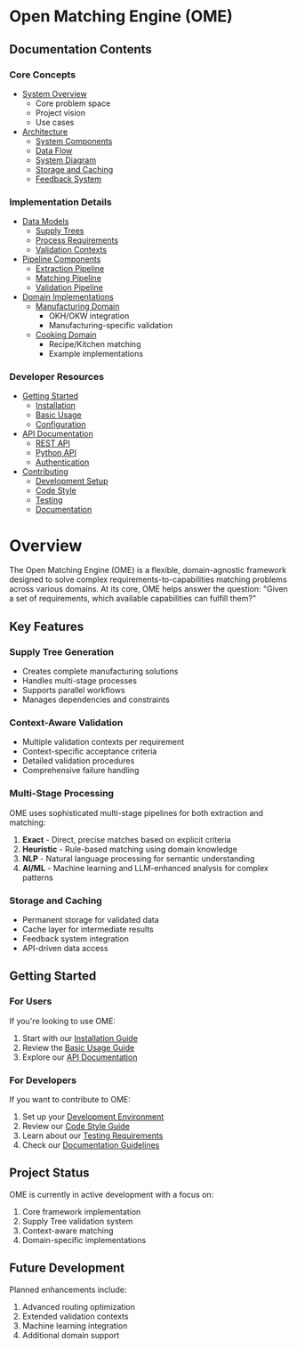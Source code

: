 # Open Matching Engine (OME)

## Documentation Contents

### Core Concepts
* [System Overview](overview.md)
    * Core problem space
    * Project vision
    * Use cases
* [Architecture](architecture/index.md)
    * [System Components](architecture/components.md)
    * [Data Flow](architecture/data-flow.md)
    * [System Diagram](architecture/system-diagram.md)
    * [Storage and Caching](architecture/storage.md)
    * [Feedback System](architecture/feedback.md)

### Implementation Details
* [Data Models](models/index.md)
    * [Supply Trees](models/supply-tree.md)
    * [Process Requirements](models/process.md)
    * [Validation Contexts](models/validation.md)
* [Pipeline Components](pipelines/index.md)
    * [Extraction Pipeline](pipelines/extraction.md)
    * [Matching Pipeline](pipelines/matching.md)
    * [Validation Pipeline](pipelines/validation.md)
* [Domain Implementations](domains/index.md)
    * [Manufacturing Domain](domains/manufacturing.md)
        * OKH/OKW integration
        * Manufacturing-specific validation
    * [Cooking Domain](domains/cooking.md)
        * Recipe/Kitchen matching
        * Example implementations

### Developer Resources
* [Getting Started](getting-started/index.md)
    * [Installation](getting-started/installation.md)
    * [Basic Usage](getting-started/usage.md)
    * [Configuration](getting-started/configuration.md)
* [API Documentation](api/index.md)
    * [REST API](api/rest.md)
    * [Python API](api/python.md)
    * [Authentication](api/auth.md)
* [Contributing](contributing/index.md)
    * [Development Setup](contributing/setup.md)
    * [Code Style](contributing/style.md)
    * [Testing](contributing/testing.md)
    * [Documentation](contributing/documentation.md)

# Overview

The Open Matching Engine (OME) is a flexible, domain-agnostic framework designed to solve complex requirements-to-capabilities matching problems across various domains. At its core, OME helps answer the question: "Given a set of requirements, which available capabilities can fulfill them?"

## Key Features

### Supply Tree Generation
- Creates complete manufacturing solutions
- Handles multi-stage processes
- Supports parallel workflows
- Manages dependencies and constraints

### Context-Aware Validation
- Multiple validation contexts per requirement
- Context-specific acceptance criteria
- Detailed validation procedures
- Comprehensive failure handling

### Multi-Stage Processing
OME uses sophisticated multi-stage pipelines for both extraction and matching:

1. **Exact** - Direct, precise matches based on explicit criteria
2. **Heuristic** - Rule-based matching using domain knowledge
3. **NLP** - Natural language processing for semantic understanding
4. **AI/ML** - Machine learning and LLM-enhanced analysis for complex patterns

### Storage and Caching
- Permanent storage for validated data
- Cache layer for intermediate results
- Feedback system integration
- API-driven data access

## Getting Started

### For Users
If you're looking to use OME:

1. Start with our [Installation Guide](getting-started/installation.md)
2. Review the [Basic Usage Guide](getting-started/usage.md)
3. Explore our [API Documentation](api/index.md)

### For Developers
If you want to contribute to OME:

1. Set up your [Development Environment](contributing/setup.md)
2. Review our [Code Style Guide](contributing/style.md)
3. Learn about our [Testing Requirements](contributing/testing.md)
4. Check our [Documentation Guidelines](contributing/documentation.md)

## Project Status

OME is currently in active development with a focus on:

1. Core framework implementation
2. Supply Tree validation system
3. Context-aware matching
4. Domain-specific implementations

## Future Development

Planned enhancements include:

1. Advanced routing optimization
2. Extended validation contexts
3. Machine learning integration
4. Additional domain support
